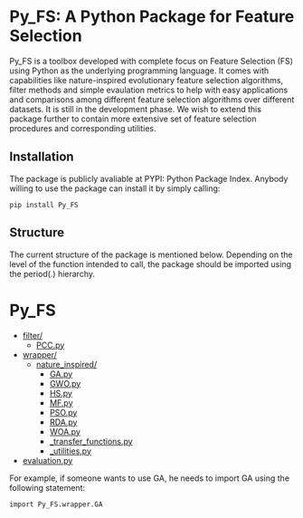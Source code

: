 # Py_FS: A Python Package for Feature Selection

Py_FS is a toolbox developed with complete focus on Feature Selection (FS) using Python as the underlying programming language. It comes with capabilities like nature-inspired evolutionary feature selection algorithms, filter methods and simple evaulation metrics to help with easy applications and comparisons among different feature selection algorithms over different datasets. It is still in the development phase. We wish to extend this package further to contain more extensive set of feature selection procedures and corresponding utilities.

## Installation

The package is publicly avaliable at PYPI: Python Package Index.
Anybody willing to use the package can install it by simply calling:
    
    pip install Py_FS

## Structure

The current structure of the package is mentioned below. Depending on the level of the function intended to call, the package should be imported using the period(.) hierarchy.

# Py_FS

* [filter/](./Py_FS/filter)
  * [PCC.py](./Py_FS/filter/PCC.py)
* [wrapper/](./Py_FS/wrapper)
  * [nature_inspired/](./Py_FS/wrapper/nature_inspired)
    * [GA.py](./Py_FS/wrapper/nature_inspired/GA.py)
    * [GWO.py](./Py_FS/wrapper/nature_inspired/GWO.py)
    * [HS.py](./Py_FS/wrapper/nature_inspired/HS.py)
    * [MF.py](./Py_FS/wrapper/nature_inspired/MF.py)
    * [PSO.py](./Py_FS/wrapper/nature_inspired/PSO.py)
    * [RDA.py](./Py_FS/wrapper/nature_inspired/RDA.py)
    * [WOA.py](./Py_FS/wrapper/nature_inspired/WOA.py)
    * [_transfer_functions.py](./Py_FS/wrapper/nature_inspired/_transfer_functions.py)
    * [_utilities.py](./Py_FS/wrapper/nature_inspired/_utilities.py)
* [evaluation.py](./Py_FS/evaluation.py)

For example, if someone wants to use GA, he needs to import GA using the following statement:

    import Py_FS.wrapper.GA